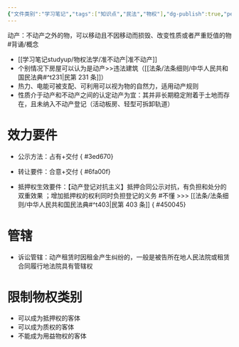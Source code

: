 ```yaml
---
{"文件类别":"学习笔记","tags":["知识点","民法","物权"],"dg-publish":true,"permalink":"/学习笔记studyup/物权法学/动产/","dgPassFrontmatter":true,"created":"2024-09-29T08:52:49.481+08:00","updated":"2024-11-01T09:12:10.493+08:00"}
---
```


动产：不动产之外的物，可以移动且不因移动而损毁、改变性质或者严重贬值的物 #背诵/概念 
- [[学习笔记studyup/物权法学/准不动产\|准不动产]]
- 个别情况下房屋可以认为是动产>>违法建筑（[[法条/法条细则/中华人民共和国民法典#^t231\|民第 231 条]]）
- 热力、电能可被支配、可利用可以视为物的自然力，适用动产规则
- 性质介于动产和不动产之间的认定动产为宜：其并非长期稳定附着于土地而存在，且未纳入不动产登记（活动板房、轻型可拆卸轨道）
# 效力要件
- 公示方法：占有+交付
{ #3ed670}

- 转让要件：合意+交付
{ #6fa00f}

- 抵押权生效要件：【动产登记对抗主义】抵押合同公示对抗，有负担和处分的双重效果 ；增加抵押权的权利同时负担登记的义务 #不懂 >>> [[法条/法条细则/中华人民共和国民法典#^t403\|民第 403 条]]
{ #450045}

# 管辖
- 诉讼管辖：动产租赁时因租金产生纠纷的，一般是被告所在地人民法院或租赁合同履行地法院具有管辖权
# 限制物权类别
- 可以成为抵押权的客体
- 可以成为质权的客体
- 不能成为用益物权的客体